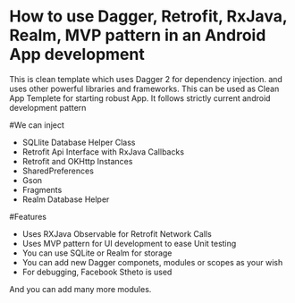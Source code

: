 # How to use Dagger, Retrofit, RxJava, Realm, MVP pattern in an Android App development
This is clean template which uses Dagger 2 for dependency injection. and uses other powerful libraries and frameworks. This can be used as Clean App Templete for starting robust App. It follows strictly current android development pattern

#We can inject
* SQLlite Database Helper Class
* Retrofit Api Interface with RxJava Callbacks
* Retrofit and OKHttp Instances
* SharedPreferences
* Gson
* Fragments
* Realm Database Helper 

#Features
* Uses RXJava Observable for Retrofit Network Calls
* Uses MVP pattern for UI development to ease Unit testing
* You can use SQLite or Realm for storage 
* You can add new Dagger componets, modules or scopes as your wish
* For debugging, Facebook Stheto is used



And you can add many more modules.

